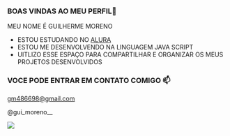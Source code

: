 ### BOAS VINDAS AO MEU PERFIL👋

MEU NOME É GUILHERME MORENO

- ESTOU ESTUDANDO NO [ALURA](https://www.alura.com.br)
- ESTOU ME DESENVOLVENDO NA LINGUAGEM JAVA SCRIPT
- UITLIZO ESSE ESPAÇO PARA COMPARTILHAR E ORGANIZAR OS MEUS PROJETOS DESENVOLVIDOS

 ### VOCE PODE ENTRAR EM CONTATO COMIGO 📫

 gm486698@gmail.com
 
 @gui_moreno__

 ![]( https://media1.tenor.com/m/5BYK-WS0__gAAAAd/cool-fun.gif)
